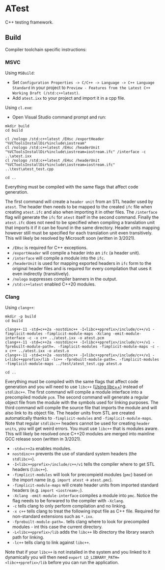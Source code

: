 # ATest

C++ testing framework.

## Build

Compiler toolchain specific instructions:

### MSVC

Using `MSBuild`:

-   Set `Configuration Properties -> C/C++ -> Language -> C++ Language Standard` in your project to `Preview - Features from the Latest C++ Working Draft (/std:c++latest)`.
-   Add `atest.ixx` to your project and import it in a cpp file.

Using `cl.exe`:

-   Open Visual Studio command prompt and run:

```
mkdir build
cd build

cl /nologo /std:c++latest /EHsc /exportHeader "%VCToolsInstallDir%include\iostream"
cl /nologo /std:c++latest /EHsc /headerUnit "%VCToolsInstallDir%include\iostream=iostream.ifc" /interface -c ..\atest.ixx
cl /nologo /std:c++latest /EHsc /headerUnit "%VCToolsInstallDir%include\iostream=iostream.ifc" ..\test\atest_test.cpp

cd ..
```

Everything must be compiled with the same flags that affect code generation.

The first command will create a `header unit` from an STL header used by `atest`. The header then needs to be mapped to the created `ifc` file when creating `atest.ifc` and also when importing it in other files. The `/interface` flag will generate the `ifc` for `atest` itself in the second command. Finally the `atest.ifc` does not need to be specified when compiling a translation unit that imports it if it can be found in the same directory. Header units mapping however still must be specified for each translation unit even transitively. This will likely be resolved by Microsoft soon (written in 3/2021).

-   `/EHsc` is required for C++ exceptions.
-   `/exportHeader` will compile a header into an `ifc` (a header unit).
-   `/interface` will compile a module into the `ifc`.
-   `/headerUnit` is used for mapping exported headers in `ifc` form to the original header files and is required for every compilation that uses it even indirectly (transitively).
-   `/nologo` suppresses compiler banners in the output.
-   `/std:c++latest` enabled C++20 modules.

### Clang

Using `clang++`:

```
mkdir -p build
cd build

clang++-11 -std=c++2a -nostdinc++ -I<libc++pprefix>/include/c++/v1 -fimplicit-modules -fimplicit-module-maps -Xclang -emit-module-interface -c -x c++ ../atest.ixx -o atest.pcm
clang++-11 -std=c++2a -nostdinc++ -I<libc++pprefix>/include/c++/v1 -fprebuilt-module-path=. -fimplicit-modules -fimplicit-module-maps -c -x c++ ../atest.ixx -o atest.o
clang++-11 -std=c++2a -nostdinc++ -I<libc++pprefix>/include/c++/v1 -L<libc++pprefix>/lib -lc++ -fprebuilt-module-path=. -fimplicit-modules -fimplicit-module-maps ../test/atest_test.cpp atest.o

cd ..
```

Everything must be compiled with the same flags that affect code generation and you will need to use `libc++` ([Using libc++](https://libcxx.llvm.org/docs/UsingLibcxx.html)) instead of `stdlibc++`. The first command will compile a module interface into a precompiled module `pcm`. The second command will generate a regular object file from the module with the symbols used for linking purposes. The third command will compile the source file that imports the module and will also link to its object file. The header units from STL are created automatically thanks to `-fimplicit-modules` and `-fimplicit-module-maps`. Note that regular `stdlibc++` headers cannot be used for creating `header units`, you will get weird errors. You must use `libc++` that is modules aware. This will likely be resolved once C++20 modules are merged into mainline GCC release soon (written in 3/2021).

-   `-std=c++2a` enables modules.
-   `nostdinc++` prevents the use of standard system headers (the `stdlibc++`).
-   `-I<libc++pprefix>/include/c++/v1` tells the compiler where to get STL headers (`libc++`).
-   `-fimplicit-modules` will look for precompield modules (`pmc`) based on the import name (e.g. `import atest` -> `atest.pmc`).
-   `-fimplicit-module-maps` will create header units from imported standard headers (e.g. `import <iostream>;`).
-   `-Xclang -emit-module-interface` compiles a module into `pmc`. Notice the flag needs to be forwared to the compiler with `-Xclang`.
-   `-c` tells clang to only perform compilation and no linking.
-   `-x c++` tells clang to treat the following input file as C++ file. Required for non-standard extensions such as `*.ixx`.
-   `-fprebuilt-module-path=.` tells clang where to look for precompiled modules - int this case the current directory.
-   `-L<libc++pprefix>/lib` adds the `libc++` lib directory the library search path for linking.
-   `-lc++` tells clang to link against `libc++`.

Note that if your `libc++` is not installed in the system and you linked to it dynamically you will then need `export LD_LIBRARY_PATH=<libc++pprefix>/lib` before you can run the application.
